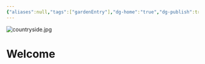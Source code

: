 ```yaml
---
{"aliases":null,"tags":["gardenEntry"],"dg-home":"true","dg-publish":true,"date created":"星期五, 七月 11日 2025, 5:16:19 下午","date modified":"星期六, 七月 12日 2025, 10:41:20 晚上","banner":"![countryside.jpg](/img/user/img/countryside.jpg)","permalink":"//","dgPassFrontmatter":true}
---
```



![countryside.jpg](/img/user/img/countryside.jpg)
# Welcome




